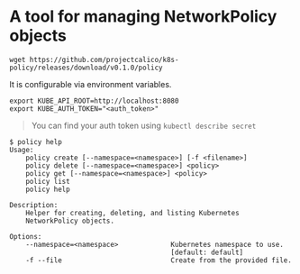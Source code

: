 # A tool for managing NetworkPolicy objects
```
wget https://github.com/projectcalico/k8s-policy/releases/download/v0.1.0/policy
```

It is configurable via environment variables. 
```
export KUBE_API_ROOT=http://localhost:8080
export KUBE_AUTH_TOKEN="<auth_token>"
```
> You can find your auth token using `kubectl describe secret`

```
$ policy help
Usage:
    policy create [--namespace=<namespace>] [-f <filename>]
    policy delete [--namespace=<namespace>] <policy>
    policy get [--namespace=<namespace>] <policy>
    policy list
    policy help

Description:
    Helper for creating, deleting, and listing Kubernetes
    NetworkPolicy objects.

Options:
    --namespace=<namespace>             Kubernetes namespace to use.
                                        [default: default]
    -f --file                           Create from the provided file.
```
